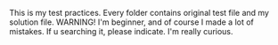 This is my test practices. Every folder contains original test file and my solution file. WARNING! I'm beginner, and of course I made a lot of mistakes. If u searching it, please indicate. I'm really curious.
